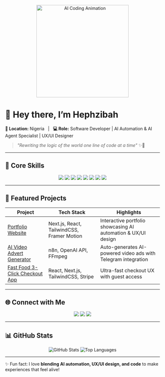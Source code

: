 <p align="center">
  <img src="https://raw.githubusercontent.com/your-username/your-repo/main/assets/ai-coding.gif" alt="AI Coding Animation" width="300"/>
</p>

# 👋 Hey there, I’m **Hephzibah**
**📍 Location:** Nigeria &nbsp;&nbsp;|&nbsp;&nbsp; **💻 Role:** Software Developer | AI Automation & AI Agent Specialist | UX/UI Designer  

> *"Rewriting the logic of the world one line of code at a time"* ✨🤖

---

## 🌟 Core Skills
<p align="center">
  <img src="https://img.shields.io/badge/JavaScript-F7DF1E?style=for-the-badge&logo=javascript&logoColor=black"/>
  <img src="https://img.shields.io/badge/TypeScript-3178C6?style=for-the-badge&logo=typescript&logoColor=white"/>
  <img src="https://img.shields.io/badge/React-61DAFB?style=for-the-badge&logo=react&logoColor=black"/>
  <img src="https://img.shields.io/badge/Next.js-000000?style=for-the-badge&logo=next.js&logoColor=white"/>
  <img src="https://img.shields.io/badge/TailwindCSS-06B6D4?style=for-the-badge&logo=tailwind-css&logoColor=white"/>
  <img src="https://img.shields.io/badge/n8n-FF3C00?style=for-the-badge&logo=n8n&logoColor=white"/>
  <img src="https://img.shields.io/badge/AI Agents-FF4081?style=for-the-badge&logo=neural-network&logoColor=white"/>
  <img src="https://img.shields.io/badge/UX/UI Design-FC5C7D?style=for-the-badge&logo=figma&logoColor=white"/>
</p>

---

## 🚀 Featured Projects

| Project | Tech Stack | Highlights |
|---------|-----------|------------|
| [Portfolio Website](https://your-portfolio-link.com) | Next.js, React, TailwindCSS, Framer Motion | Interactive portfolio showcasing AI automation & UX/UI design |
| [AI Video Advert Generator](https://github.com/your-username/ai-video-generator) | n8n, OpenAI API, FFmpeg | Auto-generates AI-powered video ads with Telegram integration |
| [Fast Food 3-Click Checkout App](https://github.com/your-username/fast-food-app) | React, Next.js, TailwindCSS, Stripe | Ultra-fast checkout UX with guest access |

---

## 🌐 Connect with Me
<p align="center">
  <a href="https://linkedin.com/in/your-linkedin"><img src="https://img.shields.io/badge/LinkedIn-0A66C2?style=for-the-badge&logo=linkedin&logoColor=white"/></a>
  <a href="https://twitter.com/your-twitter"><img src="https://img.shields.io/badge/Twitter-1DA1F2?style=for-the-badge&logo=twitter&logoColor=white"/></a>
  <a href="https://your-portfolio-link.com"><img src="https://img.shields.io/badge/Portfolio-10B981?style=for-the-badge&logo=about.me&logoColor=white"/></a>
</p>

---

## 📊 GitHub Stats
<p align="center">
  <img src="https://github-readme-stats.vercel.app/api?username=your-username&show_icons=true&theme=radical" alt="GitHub Stats"/>
  <img src="https://github-readme-stats.vercel.app/api/top-langs/?username=your-username&layout=compact&theme=radical" alt="Top Languages"/>
</p>

---

✨ Fun fact: I love **blending AI automation, UX/UI design, and code** to make experiences that feel alive!
